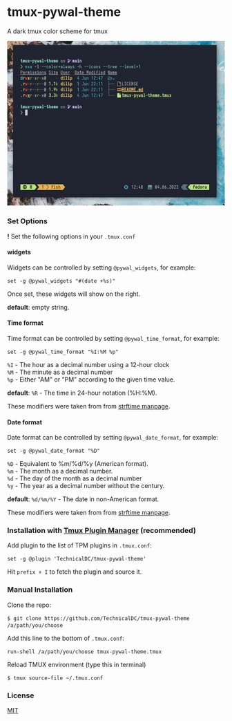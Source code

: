 # tmux-pywal-theme
A dark tmux color scheme for tmux

![preview](https://github.com/TechnicalDC/tmux-pywal-theme/blob/main/preview.png)

### Set Options

**!** Set the following options in your `.tmux.conf`

#### widgets

Widgets can be controlled by setting `@pywal_widgets`, for example:

```
set -g @pywal_widgets "#(date +%s)"
```

Once set, these widgets will show on the right.

**default**: empty string.

#### Time format

Time format can be controlled by setting `@pywal_time_format`, for example:

```
set -g @pywal_time_format "%I:%M %p"
```

`%I` - The hour as a decimal number using a 12-hour clock  
`%M` - The minute as a decimal number  
`%p` -  Either "AM" or "PM" according to the given time value.

**default**: `%R` - The time in 24-hour notation (%H:%M).

These modifiers were taken from from [strftime manpage](http://man7.org/linux/man-pages/man3/strftime.3.html).

#### Date format

Date format can be controlled by setting `@pywal_date_format`, for example:

```
set -g @pywal_date_format "%D"
```

`%D` - Equivalent to %m/%d/%y (American format).   
`%m` - The month as a decimal number.  
`%d` - The day of the month as a decimal number  
`%y` - The year as a decimal number without the century.  

**default**: `%d/%m/%Y` - The date in non-American format.

These modifiers were taken from from [strftime manpage](http://man7.org/linux/man-pages/man3/strftime.3.html).

### Installation with [Tmux Plugin Manager](https://github.com/tmux-plugins/tpm) (recommended)

Add plugin to the list of TPM plugins in `.tmux.conf`:

```
set -g @plugin 'TechnicalDC/tmux-pywal-theme'
```

Hit `prefix + I` to fetch the plugin and source it.

### Manual Installation

Clone the repo:

```
$ git clone https://github.com/TechnicalDC/tmux-pywal-theme /a/path/you/choose
```

Add this line to the bottom of `.tmux.conf`:

```
run-shell /a/path/you/choose tmux-pywal-theme.tmux
```

Reload TMUX environment (type this in terminal)
```
$ tmux source-file ~/.tmux.conf
```


### License

[MIT](LICENSE)
